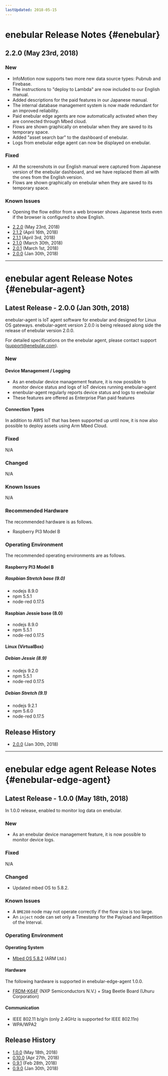```yaml
---
lastUpdated: 2018-05-15
---
```


# enebular Release Notes {#enebular}

## 2.2.0 (May 23rd, 2018)

### New

* InfoMotion now supports two more new data source types: Pubnub and Firebase.
* The instructions to "deploy to Lambda" are now included to our English manual.
* Added descriptions for the paid features in our Japanese manual.
* The internal database management system is now made redundant for an improved reliability.
* Paid enebular edge agents are now automatically activated when they are connected through Mbed cloud.
* Flows are shown graphically on enebular when they are saved to its temporary space.
* Added "asset search bar" to the dashboard of enebular.
* Logs from enebular edge agent can now be displayed on enebular.

### Fixed

* All the screenshots in our English manual were captured from Japanese version of the enebular dashboard, and we have replaced them all with the ones from the English version.
* Flows are shown graphically on enebular when they are saved to its temporary space.

### Known Issues

* Opening the flow editor from a web browser shows Japanese texts even if the browser is configured to show English.

- [2.2.0](./enebular/2.2.0.md) (May 23rd, 2018)
- [2.1.2](./enebular/2.1.2.md) (April 16th, 2018)
- [2.1.1](./enebular/2.1.1.md) (April 3rd, 2018)
- [2.1.0](./enebular/2.1.0.md) (March 30th, 2018)
- [2.0.1](./enebular/2.0.1.md) (March 1st, 2018)
- [2.0.0](./enebular/2.0.0.md) (Jan 30th, 2018)

---

# enebular agent Release Notes {#enebular-agent}

## Latest Release - 2.0.0 (Jan 30th, 2018)

enebular-agent is IoT agent software for enebular and designed for Linux OS gateways. enebular-agent version 2.0.0 is being released along side the release of enebular version 2.0.0.

For detailed specifications on the enebular agent, please contact support (support@enebular.com).

### New

#### Device Management / Logging
* As an enebular device management feature, it is now possible to monitor device status and logs of IoT devices running enebular-agent
* enenbular-agent regularly reports device status and logs to enebular
* These features are offered as Enterprise Plan paid features

#### Connection Types
In addition to AWS IoT that has been supported up until now, it is now also possible to deploy assets using Arm Mbed Cloud.

### Fixed
 N/A

### Changed
 N/A

### Known Issues
 N/A

### Recommended Hardware
The recommended hardware is as follows.
* Raspberry PI3 Model B

### Operating Environment

The recommended operating environments are as follows.

#### Raspberry PI3 Model B

##### Raspbian Stretch base (9.0)
* nodejs 8.9.0
* npm 5.5.1
* node-red 0.17.5

#### Raspbian Jessie base (8.0)
* nodejs 8.9.0
* npm 5.5.1
* node-red 0.17.5

#### Linux (VirtualBox)

##### Debian Jessie (8.9)
* nodejs 9.2.0
* npm 5.5.1
* node-red 0.17.5

##### Debian Stretch (9.1)
* nodejs 9.2.1
* npm 5.6.0
* node-red 0.17.5

## Release History

- [2.0.0](./enebular-agent/2.0.0.md) (Jan 30th, 2018)

---

# enebular edge agent Release Notes {#enebular-edge-agent}

## Latest Release - 1.0.0 (May 18th, 2018)

In 1.0.0 release, enabled to monitor log data on enebular.

### New

* As an enebular device management feature, it is now possible to monitor device logs.

### Fixed

N/A

### Changed

* Updated mbed OS to 5.8.2.

### Known Issues

* A `BME280` node may not operate correctly if the flow size is too large.
* An `inject` node can set only a Timestamp for the Payload and Repetition of the Interval.

### Operating Environment

#### Operating System

* [Mbed OS 5.8.2](https://github.com/ARMmbed/mbed-os/tree/mbed-os-5.8.2) (ARM Ltd.)

#### Hardware

The following hardware is supported in enebular-edge-agent 1.0.0.

* [FRDM-K64F](https://www.nxp.com/products/processors-and-microcontrollers/arm-based-processors-and-mcus/kinetis-cortex-m-mcus/k-seriesperformancem4/k2x-usb/freedom-development-platform-for-kinetis-k64-k63-and-k24-mcus:FRDM-K64F) (NXP Semiconductors N.V.) + Stag Beetle Board (Uhuru Corporation)

#### Communication

* IEEE 802.11 b/g/n (only 2.4GHz is supported for IEEE 802.11n)
* WPA/WPA2

## Release History

* [1.0.0](./enebular-edge-agent/1.0.0.md) (May 18th, 2018)
* [0.10.0](./enebular-edge-agent/10.0.0.md) (Apr 27th, 2018)
* [0.9.1](./enebular-edge-agent/0.9.1.md) (Feb 28th, 2018)
* [0.9.0](./enebular-edge-agent/0.9.0.md) (Jan 30th, 2018)
